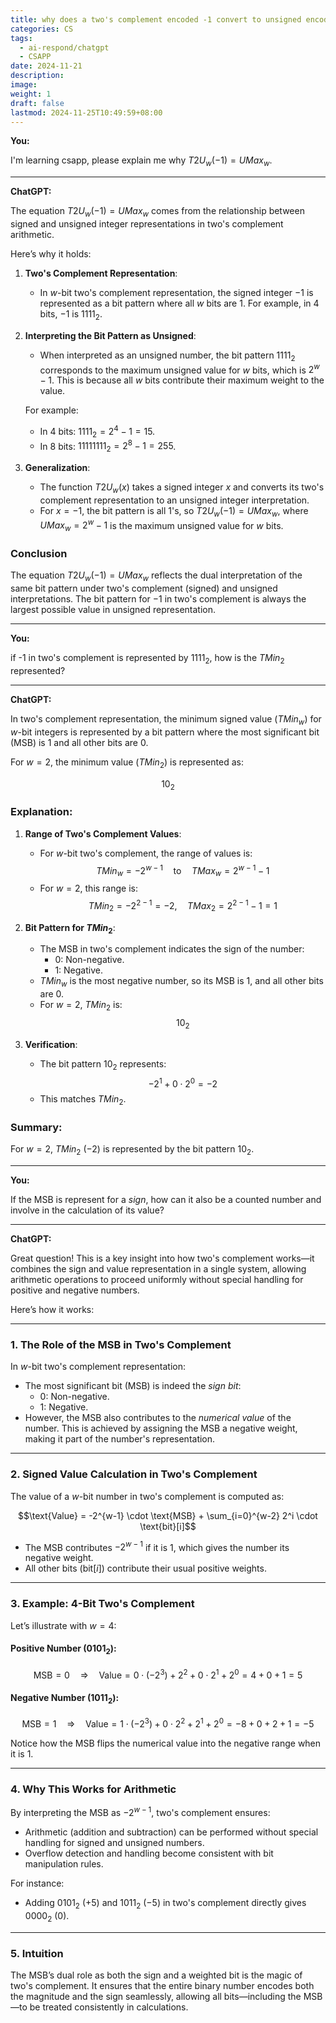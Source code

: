 ```yaml
---
title: why does a two's complement encoded -1 convert to unsigned encoding would be the max value of unsiged number? ($T2U_{w}(-1) = UMax_{w}$)
categories: CS
tags:
  - ai-respond/chatgpt
  - CSAPP
date: 2024-11-21
description: 
image: 
weight: 1
draft: false
lastmod: 2024-11-25T10:49:59+08:00
---
```

**You:**

I'm learning csapp, please explain me why $T2U_{w}(-1) = UMax_{w}$.

* * *

**ChatGPT:**

The equation $T2U_w(-1) = UMax_w$ comes from the relationship between signed and unsigned integer representations in two's complement arithmetic.

Here’s why it holds:

1. **Two's Complement Representation**:
    
    * In $w$-bit two's complement representation, the signed integer $-1$ is represented as a bit pattern where all $w$ bits are $1$. For example, in 4 bits, $-1$ is $1111_2$.
2. **Interpreting the Bit Pattern as Unsigned**:
    
    * When interpreted as an unsigned number, the bit pattern $1111_2$ corresponds to the maximum unsigned value for $w$ bits, which is $2^w - 1$. This is because all $w$ bits contribute their maximum weight to the value.
    
    For example:
    
    * In 4 bits: $1111_2 = 2^4 - 1 = 15$.
    * In 8 bits: $11111111_2 = 2^8 - 1 = 255$.
3. **Generalization**:
    
    * The function $T2U_w(x)$ takes a signed integer $x$ and converts its two's complement representation to an unsigned integer interpretation.
    * For $x = -1$, the bit pattern is all $1$'s, so $T2U_w(-1) = UMax_w$, where $UMax_w = 2^w - 1$ is the maximum unsigned value for $w$ bits.

### Conclusion

The equation $T2U_w(-1) = UMax_w$ reflects the dual interpretation of the same bit pattern under two's complement (signed) and unsigned interpretations. The bit pattern for $-1$ in two's complement is always the largest possible value in unsigned representation.

* * *

**You:**

if -1 in two's complement is represented by $1111_2$, how is the $TMin_2$ represented?

* * *

**ChatGPT:**

In two's complement representation, the minimum signed value ($TMin_w$) for $w$-bit integers is represented by a bit pattern where the most significant bit (MSB) is $1$ and all other bits are $0$.

For $w = 2$, the minimum value ($TMin_2$) is represented as:

$$10_2$$

### Explanation:

1. **Range of Two's Complement Values**:
    
    * For $w$-bit two's complement, the range of values is: $$TMin_w = -2^{w-1} \quad \text{to} \quad TMax_w = 2^{w-1} - 1$$
    * For $w = 2$, this range is: $$TMin_2 = -2^{2-1} = -2, \quad TMax_2 = 2^{2-1} - 1 = 1$$
2. **Bit Pattern for $TMin_2$**:
    
    * The MSB in two's complement indicates the sign of the number:
        * $0$: Non-negative.
        * $1$: Negative.
    * $TMin_w$ is the most negative number, so its MSB is $1$, and all other bits are $0$.
    * For $w = 2$, $TMin_2$ is: $$10_2$$
3. **Verification**:
    
    * The bit pattern $10_2$ represents: $$-2^{1} + 0 \cdot 2^{0} = -2$$
    * This matches $TMin_2$.

### Summary:

For $w = 2$, $TMin_2$ ($-2$) is represented by the bit pattern $10_2$.

* * *

**You:**

If the MSB is represent for a *sign*, how can it also be a counted number and involve in the calculation of its value?

* * *

**ChatGPT:**

Great question! This is a key insight into how two's complement works—it combines the sign and value representation in a single system, allowing arithmetic operations to proceed uniformly without special handling for positive and negative numbers.

Here’s how it works:

* * *

### **1. The Role of the MSB in Two's Complement**

In $w$-bit two's complement representation:

* The most significant bit (MSB) is indeed the _sign bit_:
    * $0$: Non-negative.
    * $1$: Negative.
* However, the MSB also contributes to the _numerical value_ of the number. This is achieved by assigning the MSB a negative weight, making it part of the number's representation.

* * *

### **2. Signed Value Calculation in Two's Complement**

The value of a $w$-bit number in two's complement is computed as:

$$\text{Value} = -2^{w-1} \cdot \text{MSB} + \sum_{i=0}^{w-2} 2^i \cdot \text{bit}[i]$$

* The MSB contributes $-2^{w-1}$ if it is $1$, which gives the number its negative weight.
* All other bits ($\text{bit}[i]$) contribute their usual positive weights.

* * *

### **3. Example: 4-Bit Two's Complement**

Let’s illustrate with $w = 4$:

#### **Positive Number ($0101_2$):**

$$\text{MSB} = 0 \quad \Rightarrow \quad \text{Value} = 0 \cdot (-2^3) + 2^2 + 0 \cdot 2^1 + 2^0 = 4 + 0 + 1 = 5$$

#### **Negative Number ($1011_2$):**

$$\text{MSB} = 1 \quad \Rightarrow \quad \text{Value} = 1 \cdot (-2^3) + 0 \cdot 2^2 + 2^1 + 2^0 = -8 + 0 + 2 + 1 = -5$$

Notice how the MSB flips the numerical value into the negative range when it is $1$.

* * *

### **4. Why This Works for Arithmetic**

By interpreting the MSB as $-2^{w-1}$, two's complement ensures:

* Arithmetic (addition and subtraction) can be performed without special handling for signed and unsigned numbers.
* Overflow detection and handling become consistent with bit manipulation rules.

For instance:

* Adding $0101_2$ ($+5$) and $1011_2$ ($-5$) in two's complement directly gives $0000_2$ ($0$).

* * *

### **5. Intuition**

The MSB’s dual role as both the sign and a weighted bit is the magic of two's complement. It ensures that the entire binary number encodes both the magnitude and the sign seamlessly, allowing all bits—including the MSB—to be treated consistently in calculations.


